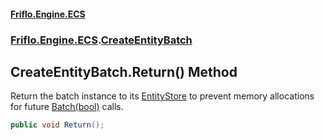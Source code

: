 #### [Friflo.Engine.ECS](index.md 'index')
### [Friflo.Engine.ECS](Friflo.Engine.ECS.md 'Friflo.Engine.ECS').[CreateEntityBatch](CreateEntityBatch.md 'Friflo.Engine.ECS.CreateEntityBatch')

## CreateEntityBatch.Return() Method

Return the batch instance to its [EntityStore](EntityStore.md 'Friflo.Engine.ECS.EntityStore') to prevent memory allocations for future
[Batch(bool)](EntityStoreBase.Batch(bool).md 'Friflo.Engine.ECS.EntityStoreBase.Batch(bool)') calls.

```csharp
public void Return();
```
